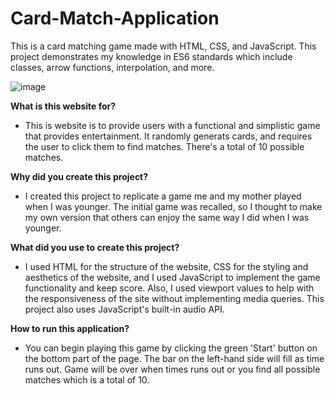 # Card-Match-Application
This is a card matching game made with HTML, CSS, and JavaScript. This project demonstrates my knowledge in ES6 standards which include classes, arrow functions, interpolation, and more.

![image](https://user-images.githubusercontent.com/60676195/132781268-8dc6f456-e6ea-40bc-877c-3bbd3db6d0e0.png)

<b>What is this website for?</b>
-   This is website is to provide users with a functional and simplistic game that provides entertainment. It randomly generats cards, and requires the user to click them to find matches. There's a total of 10 possible matches.


<b>Why did you create this project?</b>
-   I created this project to replicate a game me and my mother played when I was younger. The initial game was recalled, so I thought to make my own version that others can enjoy the same way I did when I was younger.
   

<b>What did you use to create this project?</b>
-   I used HTML for the structure of the website, CSS for the styling and aesthetics of the website, and I used JavaScript to implement the game functionality and keep score. Also, I used viewport values to help with the responsiveness of the site without implementing media queries. This project also uses JavaScript's built-in audio API.
   

<b>How to run this application?</b>
-   You can begin playing this game by clicking the green 'Start' button on the bottom part of the page. The bar on the left-hand side will fill as time runs out. Game will be over when times runs out or you find all possible matches which is a total of 10.
